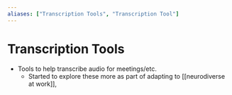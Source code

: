 ```yaml
---
aliases: ["Transcription Tools", "Transcription Tool"]
---
```


# Transcription Tools

- Tools to help transcribe audio for meetings/etc.
	- Started to explore these more as part of adapting to [[neurodiverse at work]], 